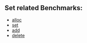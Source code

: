 ## Set related Benchmarks:

* [alloc](./alloc.js)
* [set](./set.js)
* [add](./add.js)
* [delete](./delete.js)
